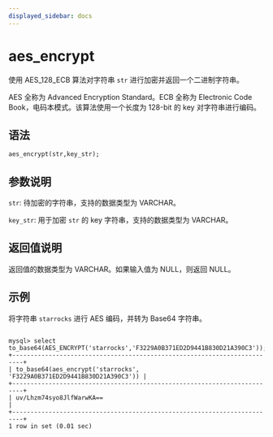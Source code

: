 ```yaml
---
displayed_sidebar: docs
---
```


# aes_encrypt



使用 AES_128_ECB 算法对字符串 `str` 进行加密并返回一个二进制字符串。

AES 全称为 Advanced Encryption Standard。ECB 全称为 Electronic Code Book，电码本模式。该算法使用一个长度为 128-bit 的 key 对字符串进行编码。

## 语法

```Haskell
aes_encrypt(str,key_str);
```

## 参数说明

`str`: 待加密的字符串，支持的数据类型为 VARCHAR。

`key_str`: 用于加密 `str` 的 key 字符串，支持的数据类型为 VARCHAR。

## 返回值说明

返回值的数据类型为 VARCHAR。如果输入值为 NULL，则返回 NULL。

## 示例

将字符串 `starrocks` 进行 AES 编码，并转为 Base64 字符串。

```Plain Text

mysql> select to_base64(AES_ENCRYPT('starrocks','F3229A0B371ED2D9441B830D21A390C3'));
+-------------------------------------------------------------------------+
| to_base64(aes_encrypt('starrocks', 'F3229A0B371ED2D9441B830D21A390C3')) |
+-------------------------------------------------------------------------+
| uv/Lhzm74syo8JlfWarwKA==                                                |
+-------------------------------------------------------------------------+
1 row in set (0.01 sec)
```
